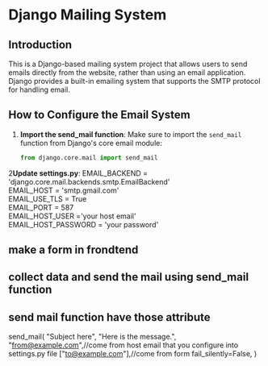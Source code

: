 # Django Mailing System

## Introduction
This is a Django-based mailing system project that allows users to send emails directly from the website, rather than using an email application. Django provides a built-in emailing system that supports the SMTP protocol for handling email.

## How to Configure the Email System

1. **Import the send_mail function**:
   Make sure to import the `send_mail` function from Django's core email module:
   ```python
   from django.core.mail import send_mail


2**Update settings.py**:
EMAIL_BACKEND = 'django.core.mail.backends.smtp.EmailBackend'  
EMAIL_HOST = 'smtp.gmail.com'  
EMAIL_USE_TLS = True  
EMAIL_PORT = 587  
EMAIL_HOST_USER ='your host email'  
EMAIL_HOST_PASSWORD = 'your password'  

## make a form in frondtend

## collect data and send the mail using send_mail function

## send mail function have those attribute
send_mail(
    "Subject here",
    "Here is the message.",
    "from@example.com",//come from host email that you configure into settings.py file
    ["to@example.com"],//come from form
    fail_silently=False,
)


